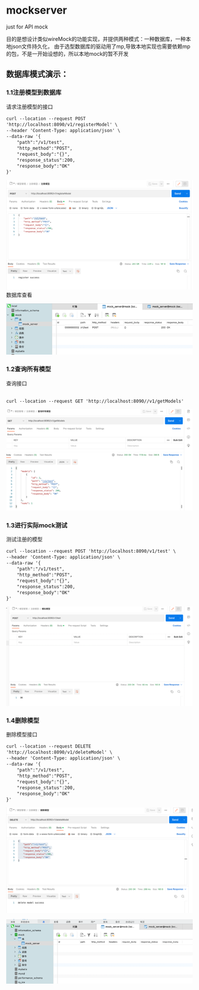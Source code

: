 # mockserver
just for API mock

目的是想设计类似wireMock的功能实现，并提供两种模式：一种数据库，一种本地json文件持久化，
由于选型数据库的驱动用了mp,导致本地实现也需要依赖mp的包，不是一开始设想的，所以本地mock的暂不开发


## 数据库模式演示：

### 1.1注册模型到数据库
请求注册模型的接口
```shell
curl --location --request POST 'http://localhost:8090/v1/registerModel' \
--header 'Content-Type: application/json' \
--data-raw '{
    "path":"/v1/test",
    "http_method":"POST",
    "request_body":"{}",
    "response_status":200,
    "response_body":"OK"
}'

```
![img.png](src/main/resources/png/注册模型.png)
数据库查看

![img.png](src/main/resources/png/注册模型到数据库.png)
### 1.2查询所有模型

查询接口
```shell

curl --location --request GET 'http://localhost:8090//v1/getModels'
```
![img.png](src/main/resources/png/模型查询接口.png)

### 1.3进行实际mock测试
测试注册的模型
```shell
curl --location --request POST 'http://localhost:8090/v1/test' \
--header 'Content-Type: application/json' \
--data-raw '{
    "path":"/v1/test",
    "http_method":"POST",
    "request_body":"{}",
    "response_status":200,
    "response_body":"OK"
}'
```

![img.png](src/main/resources/png/mock测试.png)

### 1.4删除模型
删除模型接口
```shell
curl --location --request DELETE 'http://localhost:8090/v1/deleteModel' \
--header 'Content-Type: application/json' \
--data-raw '{
    "path":"/v1/test",
    "http_method":"POST",
    "request_body":"{}",
    "response_status":200,
    "response_body":"OK"
}'
```

![img.png](src/main/resources/png/删除模型接口.png)

![img.png](src/main/resources/png/数据库查看删除结果.png)